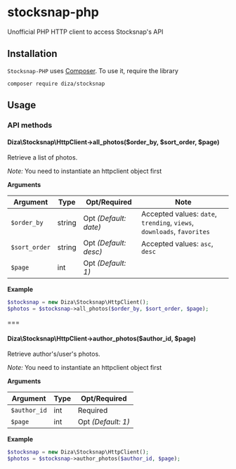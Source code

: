 # stocksnap-php
Unofficial PHP HTTP client to access Stocksnap's API

## Installation

`Stocksnap-PHP` uses [Composer](https://getcomposer.org/). To use it, require the library

```
composer require diza/stocksnap
```

## Usage

### API methods

#### Diza\Stocksnap\HttpClient->all_photos($order_by, $sort_order, $page)
Retrieve a list of photos.

*Note:* You need to instantiate an httpclient object first

**Arguments**

  Argument     | Type | Opt/Required | Note  |
---------------|------|--------------|-------|
`$order_by`    | string  | Opt *(Default: date)* | Accepted values: `date`, `trending`, `views`, `downloads`, `favorites`
`$sort_order`  | string  | Opt *(Default: desc)*    | Accepted values: `asc`, `desc`
`$page`    | int  | Opt *(Default: 1)*

**Example**

```php
$stocksnap = new Diza\Stocksnap\HttpClient();
$photos = $stocksnap->all_photos($order_by, $sort_order, $page);
```

===

#### Diza\Stocksnap\HttpClient->author_photos($author_id, $page)
Retrieve author's/user's photos.

*Note:* You need to instantiate an httpclient object first

**Arguments**

  Argument     | Type | Opt/Required
---------------|------|--------------
`$author_id`    | int  | Required
`$page`    | int  | Opt *(Default: 1)*

**Example**

```php
$stocksnap = new Diza\Stocksnap\HttpClient();
$photos = $stocksnap->author_photos($author_id, $page);
```
